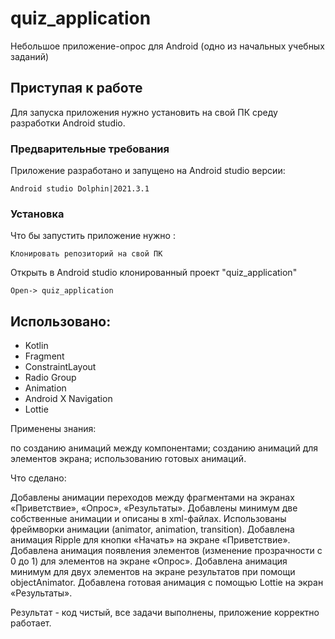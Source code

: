 # quiz_application

Небольшое приложение-опрос для Android (одно из начальных учебных заданий)

## Приступая к работе

Для запуска приложения нужно установить на свой ПК среду разработки Android studio. 
### Предварительные требования

Приложение разработано и запущено на Android studio версии:  

```
Android studio Dolphin|2021.3.1 
```

### Установка

Что бы запустить приложение нужно :

```
Клонировать репозиторий на свой ПК
```

Открыть в Android studio клонированный проект "quiz_application"

```
Open-> quiz_application
```

## Использовано: 

* Kotlin
* Fragment
* ConstraintLayout
* Radio Group
* Animation
* Android X Navigation
* Lottie

Применены знания:

по созданию анимаций между компонентами;
созданию анимаций для элементов экрана;
использованию готовых анимаций.

Что сделано:

Добавлены анимации переходов между фрагментами на экранах «Приветствие», «Опрос», «Результаты». Добавлены минимум две собственные анимации и описаны в xml-файлах. Использованы  фреймворки анимации (animator, animation, transition).
Добавлена анимация Ripple для кнопки «Начать» на экране «Приветствие».
Добавлена анимация появления элементов (изменение прозрачности с 0 до 1)  для  элементов на экране «Опрос».
Добавлена анимация минимум для двух элементов на экране результатов при помощи objectAnimator.
Добавлена готовая анимация с помощью Lottie на экран «Результаты».

Результат - код чистый, все задачи выполнены, приложение корректно работает. 
